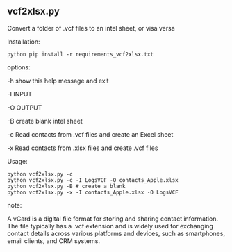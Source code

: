 
## vcf2xlsx.py

Convert a folder of .vcf files to an intel sheet, or visa versa


Installation:
```
python pip install -r requirements_vcf2xlsx.txt
```

options:

  -h	show this help message and exit

  -I	INPUT

  -O	OUTPUT

  -B	create blank intel sheet

  -c	Read contacts from .vcf files and create an Excel sheet

  -x	Read contacts from .xlsx files and create .vcf files


Usage:

```
python vcf2xlsx.py -c
python vcf2xlsx.py -c -I LogsVCF -O contacts_Apple.xlsx
python vcf2xlsx.py -B # create a blank
python vcf2xlsx.py -x -I contacts_Apple.xlsx -O LogsVCF	
```

note:

A vCard is a digital file format for storing and sharing contact information. The file typically has a .vcf extension and is widely used for exchanging contact details across various platforms and devices, such as smartphones, email clients, and CRM systems.